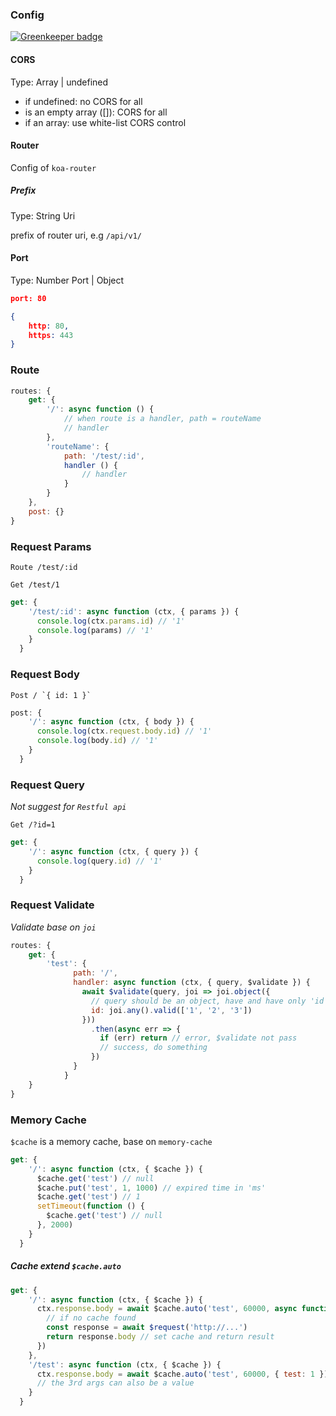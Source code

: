 ### Config

[![Greenkeeper badge](https://badges.greenkeeper.io/chiaweilee/k.o.api.svg)](https://greenkeeper.io/)

#### CORS

Type: Array | undefined

* if undefined: no CORS for all
* is an empty array ([]): CORS for all
* if an array: use white-list CORS control

#### Router

Config of `koa-router`

##### Prefix

Type: String Uri

prefix of router uri, e.g `/api/v1/`

#### Port

Type: Number Port | Object

```json
port: 80
```

```json
{
    http: 80,
    https: 443
}
```

### Route

```JavaScript
routes: {
    get: {
        '/': async function () {
            // when route is a handler, path = routeName
            // handler
        },
        'routeName': {
            path: '/test/:id',
            handler () {
                // handler
            }
        }
    },
    post: {}
}
```

### Request Params

```
Route /test/:id
```

```
Get /test/1
```

```JavaScript
get: {
    '/test/:id': async function (ctx, { params }) {
      console.log(ctx.params.id) // '1'
      console.log(params) // '1'
    }
  }
```

### Request Body

```
Post / `{ id: 1 }`
```

```JavaScript
post: {
    '/': async function (ctx, { body }) {
      console.log(ctx.request.body.id) // '1'
      console.log(body.id) // '1'
    }
  }
```

### Request Query

*Not suggest for `Restful api`*

```
Get /?id=1
```

```JavaScript
get: {
    '/': async function (ctx, { query }) {
      console.log(query.id) // '1'
    }
  }
```

### Request Validate

*Validate base on `joi`*

```JavaScript
routes: {
    get: {
        'test': {
              path: '/',
              handler: async function (ctx, { query, $validate }) {
                await $validate(query, joi => joi.object({
                  // query should be an object, have and have only 'id', and its value should be 1, 2 or 3.
                  id: joi.any().valid(['1', '2', '3'])
                }))
                  .then(async err => {
                    if (err) return // error, $validate not pass
                    // success, do something
                  })
              }
            }
    }
}
```

### Memory Cache

`$cache` is a memory cache, base on `memory-cache`

```JavaScript
get: {
    '/': async function (ctx, { $cache }) {
      $cache.get('test') // null
      $cache.put('test', 1, 1000) // expired time in 'ms'
      $cache.get('test') // 1
      setTimeout(function () {
        $cache.get('test') // null
      }, 2000)
    }
  }
```

##### Cache extend `$cache.auto`

```JavaScript
get: {
    '/': async function (ctx, { $cache }) {
      ctx.response.body = await $cache.auto('test', 60000, async function () {
        // if no cache found
        const response = await $request('http://...')
        return response.body // set cache and return result
      })
    },
    '/test': async function (ctx, { $cache }) {
      ctx.response.body = await $cache.auto('test', 60000, { test: 1 })
      // the 3rd args can also be a value
    }
  }
```

